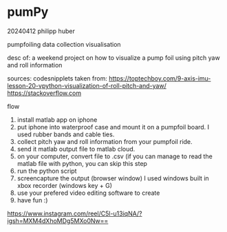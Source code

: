 # pumPy 

20240412 philipp huber

pumpfoiling data collection visualisation

desc of:
a weekend project on how to visualize a pump foil using pitch yaw and roll information

sources: 
codesnipplets taken from: 
https://toptechboy.com/9-axis-imu-lesson-20-vpython-visualization-of-roll-pitch-and-yaw/
https://stackoverflow.com

flow
1. install matlab app on iphone
2. put iphone into waterproof case and mount it on a pumpfoil board. I used rubber bands and cable ties.
3. collect pitch yaw and roll information from your pumpfoil ride.
4. send it matlab output file to matlab cloud.
5. on your computer, convert file to .csv (if you can manage to read the matlab file with python, you can skip this step
6. run the python script
7. screencapture the output (browser window) I used windows built in xbox recorder (windows key + G)
8. use your prefered video editing software to create
9. have fun :)

https://www.instagram.com/reel/C5l-u13iqNA/?igsh=MXM4dXhoMDg5MXo0Nw==

